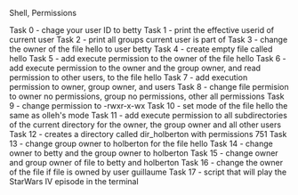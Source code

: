 Shell, Permissions

Task 0 - chage your user ID to betty
Task 1 - print the effective userid of current user
Task 2 - print all groups current user is part of
Task 3 - change the owner of the file hello to user betty
Task 4 - create empty file called hello
Task 5 - add execute permission to the owner of the file hello
Task 6 - add execute permission to the owner and the group owner, and read permission to other users, to the file hello
Task 7 - add execution permission to owner, group owner, and users
Task 8 - change file permision to owner no permissions, group no permissions, other all permissions
Task 9 - change permission to -rwxr-x-wx
Task 10 - set mode of the file hello the same as olleh's mode
Task 11 - add execute permission to all subdirectories of the current directory for the owner, the group owner and all other users
Task 12 - creates a directory called dir_holberton with permissions 751
Task 13 - change group owner to holberton for the file hello
Task 14 - change owner to betty and the group owner to holberton
Task 15 - change owner and group owner of file to betty and holberton
Task 16 - change the owner of the file if file is owned by user guillaume
Task 17 - script that will play the StarWars IV episode in the terminal